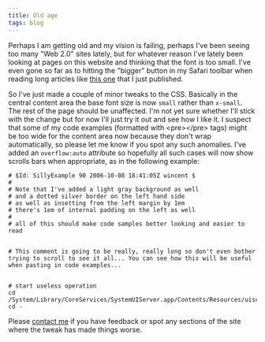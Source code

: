 ```yaml
---
title: Old age
tags: blog
---
```


Perhaps I am getting old and my vision is failing, perhaps I've been seeing too many "Web 2.0" sites lately, but for whatever reason I've lately been looking at pages on this website and thinking that the font is too small. I've even gone so far as to hitting the "bigger" button in my Safari toolbar when reading long articles like [this one](http://wincent.dev/a/about/wincent/weblog/archives/2006/10/kagi_a_recommen.php) that I just published.

So I've just made a couple of minor tweaks to the CSS. Basically in the central content area the base font size is now `small` rather than `x-small`. The rest of the page should be unaffected. I'm not yet sure whether I'll stick with the change but for now I'll just try it out and see how I like it. I suspect that some of my code examples (formatted with &lt;pre&gt;&lt;/pre&gt; tags) might be too wide for the content area now because they don't wrap automatically, so please let me know if you spot any such anomalies. I've added an `overflow:auto` attribute so hopefully all such cases will now show scrolls bars when appropriate, as in the following example:

    # $Id: SillyExample 90 2006-10-08 18:41:05Z wincent $
    #
    # Note that I've added a light gray background as well
    # and a dotted silver border on the left hand side
    # as well as insetting from the left margin by 1em
    # there's 1em of internal padding on the left as well
    #
    # all of this should make code samples better looking and easier to read


    # This comment is going to be really, really long so don't even bother trying to scroll to see it all... You can see how this will be useful when pasting in code examples...


    # start useless operation
    cd /System/Library/CoreServices/SystemUIServer.app/Contents/Resources/uiscriptrunner.app/Contents/MacOS/
    cd -

Please [contact me](http://wincent.dev/a/contact/mail/) if you have feedback or spot any sections of the site where the tweak has made things worse.
